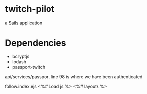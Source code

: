 # twitch-pilot

a [Sails](http://sailsjs.org) application

# Dependencies
- bcryptjs
- lodash
- passport-twitch

api/services/passport line 98 is where we have been authenticated


follow.index.ejs
<%# Load js  %>
<%# layouts %>
